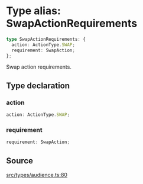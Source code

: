 # Type alias: SwapActionRequirements

```ts
type SwapActionRequirements: {
  action: ActionType.SWAP;
  requirement: SwapAction;
};
```

Swap action requirements.

## Type declaration

### action

```ts
action: ActionType.SWAP;
```

### requirement

```ts
requirement: SwapAction;
```

## Source

[src/types/audience.ts:80](https://github.com/torque-labs/torque-ts-sdk/blob/60b058a1261e69e5eb8f4ad7130e050df24bb92d/src/types/audience.ts#L80)
